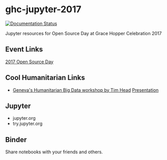 # ghc-jupyter-2017

[![Documentation Status](http://readthedocs.org/projects/jupyter-ghc/badge/?version=latest)](http://jupyter-ghc.readthedocs.io/en/latest/?badge=latest)

Jupyter resources for Open Source Day at Grace Hopper Celebration 2017

## Event Links

[2017 Open Source Day](https://ghc.anitaborg.org/2017-attend/conference-overview/open-source-day/)

## Cool Humanitarian Links

- [Geneva's Humanitarian Big Data workshop by Tim Head](https://github.com/wildtreetech/ghbd)
  [Presentation](https://cdn.rawgit.com/wildtreetech/ghbd/master/slides/index.html#/)

## Jupyter

- jupyter.org
- try.jupyter.org

## Binder

Share notebooks with your friends and others.
